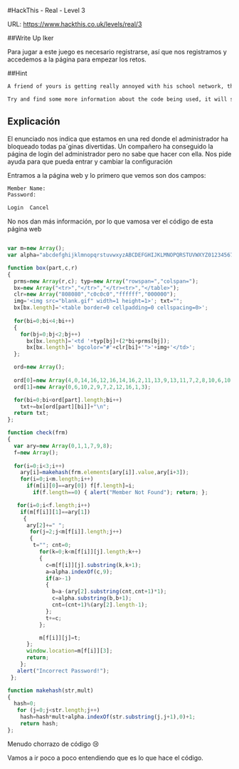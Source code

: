 #HackThis - Real -  Level 3

URL:      https://www.hackthis.co.uk/levels/real/3

##Write Up Iker

Para jugar a este juego es necesario registrarse, así que nos registramos y accedemos a la página para empezar los retos.

##Hint

```html
A friend of yours is getting really annoyed with his school network, they have blocked all the fun stuff. He has found the administrator login page, he's looked through the source code but still doesn't know what to do. Help him out by gaining access to the right account to change the internet settings:

Try and find some more information about the code being used, it will save you a lot of time
```

## Explicación

El enunciado nos indica que estamos en una red donde el administrador ha bloqueado todas pa´ginas divertidas. Un compañero ha conseguido la página de login del administrador pero no sabe que hacer con ella. Nos pide ayuda para que pueda entrar y cambiar la configuración

Entramos a la página web y lo primero que vemos son dos campos:

```html
Member Name:
Password:

Login  Cancel
```

No nos dan más información, por lo que vamosa ver el código de esta página web

```javascript

var m=new Array();
var alpha="abcdefghijklmnopqrstuvwxyzABCDEFGHIJKLMNOPQRSTUVWXYZ0123456789abcdefghij";

function box(part,c,r)
{ 
  prms=new Array(r,c); typ=new Array("rowspan=","colspan=");
  bx=new Array("<tr>","</tr>","</tr><tr>","</table>"); 
  clr=new Array("808080","c0c0c0","ffffff","000000");
  img='<img src="blank.gif" width=1 height=1>'; txt="";
  bx[bx.length]='<table border=0 cellpadding=0 cellspacing=0>';
  
  for(bi=0;bi<4;bi++)
  { 
    for(bj=0;bj<2;bj++)
      bx[bx.length]='<td '+typ[bj]+(2*bi+prms[bj]);
      bx[bx.length]=' bgcolor="#'+clr[bi]+'">'+img+'</td>'; 
  };

  ord=new Array();
  
  ord[0]=new Array(4,0,14,16,12,16,14,16,2,11,13,9,13,11,7,2,8,10,6,10,8,10,1);
  ord[1]=new Array(0,6,10,2,9,7,2,12,16,1,3);

  for(bi=0;bi<ord[part].length;bi++)
    txt+=bx[ord[part][bi]]+"\n";
  return txt; 
};

function check(frm)
{ 
  var ary=new Array(0,1,1,7,9,8); 
  f=new Array();
  
  for(i=0;i<3;i++)
    ary[i]=makehash(frm.elements[ary[i]].value,ary[i+3]);
    for(i=0;i<m.length;i++)
      if(m[i][0]==ary[0]) f[f.length]=i;
        if(f.length==0) { alert("Member Not Found"); return; };

   for(i=0;i<f.length;i++)
    if(m[f[i]][1]==ary[1])
     { 
      ary[2]+=" ";
       for(j=2;j<m[f[i]].length;j++)
       { 
        t=""; cnt=0;
          for(k=0;k<m[f[i]][j].length;k++)
          { 
            c=m[f[i]][j].substring(k,k+1);
            a=alpha.indexOf(c,9);
            if(a>-1)
            { 
              b=a-(ary[2].substring(cnt,cnt+1)*1);
              c=alpha.substring(b,b+1);
              cnt=(cnt+1)%(ary[2].length-1); 
            };
            t+=c; 
          };

          m[f[i]][j]=t; 
      };
      window.location=m[f[i]][3];
      return; 
    };
   alert("Incorrect Password!");
 };

function makehash(str,mult)
{ 
  hash=0;
   for (j=0;j<str.length;j++)
    hash=hash*mult+alpha.indexOf(str.substring(j,j+1),0)+1;
    return hash; 
};
```

Menudo chorrazo de código :cry:

Vamos a ir poco a poco entendiendo que es lo que hace el código.
